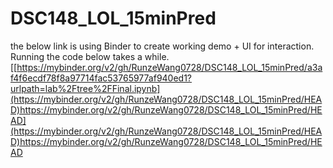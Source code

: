 # DSC148_LOL_15minPred
the below link is using Binder to create working demo + UI for interaction. Running the code below takes a while.
[[https://mybinder.org/v2/gh/RunzeWang0728/DSC148_LOL_15minPred/a3af4f6ecdf78f8a97714fac53765977af940ed1?urlpath=lab%2Ftree%2FFinal.ipynb](https://mybinder.org/v2/gh/RunzeWang0728/DSC148_LOL_15minPred/HEAD)https://mybinder.org/v2/gh/RunzeWang0728/DSC148_LOL_15minPred/HEAD](https://mybinder.org/v2/gh/RunzeWang0728/DSC148_LOL_15minPred/HEAD)https://mybinder.org/v2/gh/RunzeWang0728/DSC148_LOL_15minPred/HEAD
